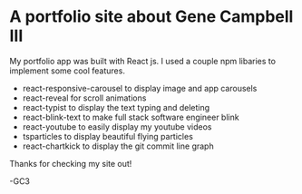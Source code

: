 # A portfolio site about Gene Campbell III
My portfolio app was built with React js. I used a couple npm libaries to 
implement some cool features. 

- react-responsive-carousel to display image and app carousels
- react-reveal for scroll animations
- react-typist to display the text typing and deleting 
- react-blink-text to make full stack software engineer blink
- react-youtube to easily display my youtube videos 
- tsparticles to display beautiful flying particles 
- react-chartkick to display the git commit line graph

Thanks for checking my site out!

-GC3
